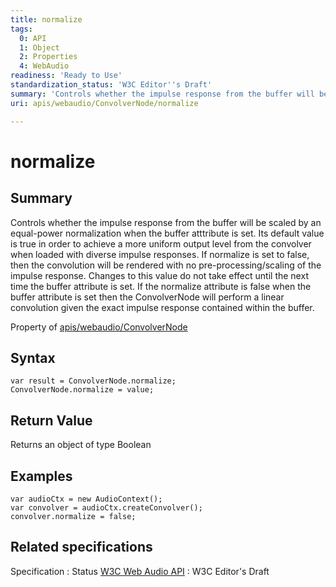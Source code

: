 ```yaml
---
title: normalize
tags:
  0: API
  1: Object
  2: Properties
  4: WebAudio
readiness: 'Ready to Use'
standardization_status: 'W3C Editor''s Draft'
summary: 'Controls whether the impulse response from the buffer will be scaled by an equal-power normalization when the buffer atttribute is set. Its default value is true in order to achieve a more uniform output level from the convolver when loaded with diverse impulse responses. If normalize is set to false, then the convolution will be rendered with no pre-processing/scaling of the impulse response. Changes to this value do not take effect until the next time the buffer attribute is set. If the normalize attribute is false when the buffer attribute is set then the ConvolverNode will perform a linear convolution given the exact impulse response contained within the buffer.'
uri: apis/webaudio/ConvolverNode/normalize

---
```

# normalize

## Summary

Controls whether the impulse response from the buffer will be scaled by an equal-power normalization when the buffer atttribute is set. Its default value is true in order to achieve a more uniform output level from the convolver when loaded with diverse impulse responses. If normalize is set to false, then the convolution will be rendered with no pre-processing/scaling of the impulse response. Changes to this value do not take effect until the next time the buffer attribute is set. If the normalize attribute is false when the buffer attribute is set then the ConvolverNode will perform a linear convolution given the exact impulse response contained within the buffer.

<span data-meta="applies_to" data-type="key">Property of <span data-type="value">[apis/webaudio/ConvolverNode](/apis/webaudio/ConvolverNode)</span></span>

## Syntax

``` {.js}
var result = ConvolverNode.normalize;
ConvolverNode.normalize = value;
```

## Return Value

<span data-meta="return" data-type="key">Returns an object of type <span data-type="value">Boolean</span></span>

## Examples

``` {.js}
var audioCtx = new AudioContext();
var convolver = audioCtx.createConvolver();
convolver.normalize = false;
```

## Related specifications

Specification
:   Status
[W3C Web Audio API](http://webaudio.github.io/web-audio-api/)
:   W3C Editor's Draft

